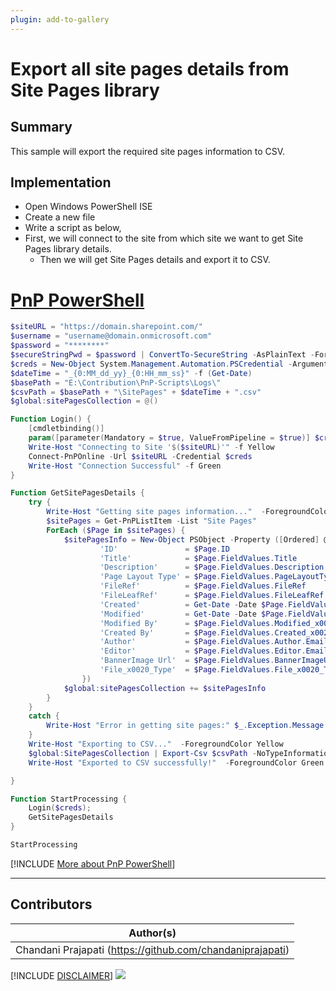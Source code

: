 ```yaml
---
plugin: add-to-gallery
---
```


# Export all site pages details from Site Pages library

## Summary

This sample will export the required site pages information to CSV.

## Implementation

- Open Windows PowerShell ISE
- Create a new file
- Write a script as below,
- First, we will connect to the site from which site we want to get Site Pages library details.
    - Then we will get Site Pages details and export it to CSV.

# [PnP PowerShell](#tab/pnpps)
```powershell
$siteURL = "https://domain.sharepoint.com/"
$username = "username@domain.onmicrosoft.com"
$password = "********"
$secureStringPwd = $password | ConvertTo-SecureString -AsPlainText -Force 
$creds = New-Object System.Management.Automation.PSCredential -ArgumentList $username, $secureStringPwd
$dateTime = "_{0:MM_dd_yy}_{0:HH_mm_ss}" -f (Get-Date)
$basePath = "E:\Contribution\PnP-Scripts\Logs\"
$csvPath = $basePath + "\SitePages" + $dateTime + ".csv"
$global:sitePagesCollection = @()

Function Login() {
    [cmdletbinding()]
    param([parameter(Mandatory = $true, ValueFromPipeline = $true)] $creds)     
    Write-Host "Connecting to Site '$($siteURL)'" -f Yellow   
    Connect-PnPOnline -Url $siteURL -Credential $creds
    Write-Host "Connection Successful" -f Green 
}

Function GetSitePagesDetails {    
    try {
        Write-Host "Getting site pages information..."  -ForegroundColor Yellow 
        $sitePages = Get-PnPListItem -List "Site Pages"     
        ForEach ($Page in $sitePages) {
            $sitePagesInfo = New-Object PSObject -Property ([Ordered] @{
                    'ID'               = $Page.ID
                    'Title'            = $Page.FieldValues.Title
                    'Description'      = $Page.FieldValues.Description
                    'Page Layout Type' = $Page.FieldValues.PageLayoutType
                    'FileRef'          = $Page.FieldValues.FileRef  
                    'FileLeafRef'      = $Page.FieldValues.FileLeafRef      
                    'Created'          = Get-Date -Date $Page.FieldValues.Created_x0020_Date -Format "dddd MM/dd/yyyy HH:mm"
                    'Modified'         = Get-Date -Date $Page.FieldValues.Last_x0020_Modified -Format "dddd MM/dd/yyyy HH:mm"
                    'Modified By'      = $Page.FieldValues.Modified_x0020_By
                    'Created By'       = $Page.FieldValues.Created_x0020_By
                    'Author'           = $Page.FieldValues.Author.Email
                    'Editor'           = $Page.FieldValues.Editor.Email
                    'BannerImage Url'  = $Page.FieldValues.BannerImageUrl.Url   
                    'File_x0020_Type'  = $Page.FieldValues.File_x0020_Type   
                })
            $global:sitePagesCollection += $sitePagesInfo
        }
    }
    catch {
        Write-Host "Error in getting site pages:" $_.Exception.Message -ForegroundColor Red                 
    }
    Write-Host "Exporting to CSV..."  -ForegroundColor Yellow 
    $global:SitePagesCollection | Export-Csv $csvPath -NoTypeInformation -Append
    Write-Host "Exported to CSV successfully!"  -ForegroundColor Green	

}

Function StartProcessing {
    Login($creds);
    GetSitePagesDetails
}

StartProcessing
```
[!INCLUDE [More about PnP PowerShell](../../docfx/includes/MORE-PNPPS.md)]
***


## Contributors

| Author(s) |
|-----------|
| Chandani Prajapati (https://github.com/chandaniprajapati) |

[!INCLUDE [DISCLAIMER](../../docfx/includes/DISCLAIMER.md)]
<img src="https://pnptelemetry.azurewebsites.net/script-samples/scripts/spo-export-all-site-pages-details" aria-hidden="true" />
